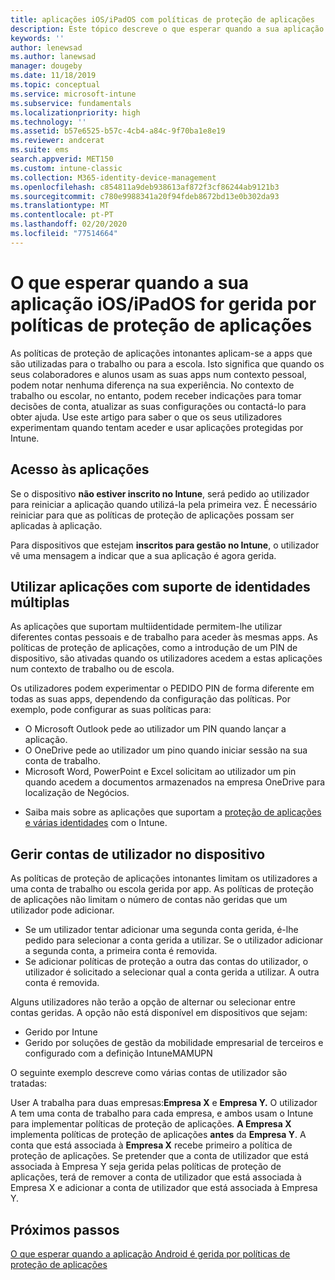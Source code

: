```yaml
---
title: aplicações iOS/iPadOS com políticas de proteção de aplicações
description: Este tópico descreve o que esperar quando a sua aplicação iOS/iPadOS é gerida por políticas de proteção de aplicações.
keywords: ''
author: lenewsad
ms.author: lanewsad
manager: dougeby
ms.date: 11/18/2019
ms.topic: conceptual
ms.service: microsoft-intune
ms.subservice: fundamentals
ms.localizationpriority: high
ms.technology: ''
ms.assetid: b57e6525-b57c-4cb4-a84c-9f70ba1e8e19
ms.reviewer: andcerat
ms.suite: ems
search.appverid: MET150
ms.custom: intune-classic
ms.collection: M365-identity-device-management
ms.openlocfilehash: c854811a9deb938613af872f3cf86244ab9121b3
ms.sourcegitcommit: c780e9988341a20f94fdeb8672bd13e0b302da93
ms.translationtype: MT
ms.contentlocale: pt-PT
ms.lasthandoff: 02/20/2020
ms.locfileid: "77514664"
---
```

# <a name="what-to-expect-when-your-iosipados-app-is-managed-by-app-protection-policies"></a>O que esperar quando a sua aplicação iOS/iPadOS for gerida por políticas de proteção de aplicações

As políticas de proteção de aplicações intonantes aplicam-se a apps que são utilizadas para o trabalho ou para a escola. Isto significa que quando os seus colaboradores e alunos usam as suas apps num contexto pessoal, podem notar nenhuma diferença na sua experiência. No contexto de trabalho ou escolar, no entanto, podem receber indicações para tomar decisões de conta, atualizar as suas configurações ou contactá-lo para obter ajuda. Use este artigo para saber o que os seus utilizadores experimentam quando tentam aceder e usar aplicações protegidas por Intune.  

## <a name="access-apps"></a>Acesso às aplicações

Se o dispositivo **não estiver inscrito no Intune**, será pedido ao utilizador para reiniciar a aplicação quando utilizá-la pela primeira vez. É necessário reiniciar para que as políticas de proteção de aplicações possam ser aplicadas à aplicação.

<!--- The following screenshot from the Skype app illustrates this restart request: --->

<!---  ![Screenshot of the iOS/iPadOS device showing PIN prompt](./media/end-user-mam-apps-ios/iOS_AppPINPrompt.png) --->

Para dispositivos que estejam **inscritos para gestão no Intune**, o utilizador vê uma mensagem a indicar que a sua aplicação é agora gerida.

## <a name="use-apps-with-multi-identity-support"></a>Utilizar aplicações com suporte de identidades múltiplas

As aplicações que suportam multiidentidade permitem-lhe utilizar diferentes contas pessoais e de trabalho para aceder às mesmas apps. As políticas de proteção de aplicações, como a introdução de um PIN de dispositivo, são ativadas quando os utilizadores acedem a estas aplicações num contexto de trabalho ou de escola.   

Os utilizadores podem experimentar o PEDIDO PIN de forma diferente em todas as suas apps, dependendo da configuração das políticas.  Por exemplo, pode configurar as suas políticas para:       
* O Microsoft Outlook pede ao utilizador um PIN quando lançar a aplicação. 
* O OneDrive pede ao utilizador um pino quando iniciar sessão na sua conta de trabalho.  
* Microsoft Word, PowerPoint e Excel solicitam ao utilizador um pin quando acedem a documentos armazenados na empresa OneDrive para localização de Negócios.  

- Saiba mais sobre as aplicações que suportam a [proteção de aplicações e várias identidades](https://www.microsoft.com/cloud-platform/microsoft-intune-apps) com o Intune.  

## <a name="manage-user-accounts-on-the-device"></a>Gerir contas de utilizador no dispositivo  

As políticas de proteção de aplicações intonantes limitam os utilizadores a uma conta de trabalho ou escola gerida por app. As políticas de proteção de aplicações não limitam o número de contas não geridas que um utilizador pode adicionar.   

- Se um utilizador tentar adicionar uma segunda conta gerida, é-lhe pedido para selecionar a conta gerida a utilizar. Se o utilizador adicionar a segunda conta, a primeira conta é removida.
- Se adicionar políticas de proteção a outra das contas do utilizador, o utilizador é solicitado a selecionar qual a conta gerida a utilizar. A outra conta é removida. 

Alguns utilizadores não terão a opção de alternar ou selecionar entre contas geridas. A opção não está disponível em dispositivos que sejam:
* Gerido por Intune  
* Gerido por soluções de gestão da mobilidade empresarial de terceiros e configurado com a definição IntuneMAMUPN 

O seguinte exemplo descreve como várias contas de utilizador são tratadas:  

User A trabalha para duas empresas:**Empresa X** e **Empresa Y.** O utilizador A tem uma conta de trabalho para cada empresa, e ambos usam o Intune para implementar políticas de proteção de aplicações. **A Empresa X** implementa políticas de proteção de aplicações **antes** da **Empresa Y**. A conta que está associada à **Empresa X** recebe primeiro a política de proteção de aplicações. Se pretender que a conta de utilizador que está associada à Empresa Y seja gerida pelas políticas de proteção de aplicações, terá de remover a conta de utilizador que está associada à Empresa X e adicionar a conta de utilizador que está associada à Empresa Y.  

## <a name="next-steps"></a>Próximos passos

[O que esperar quando a aplicação Android é gerida por políticas de proteção de aplicações](end-user-mam-apps-android.md)

